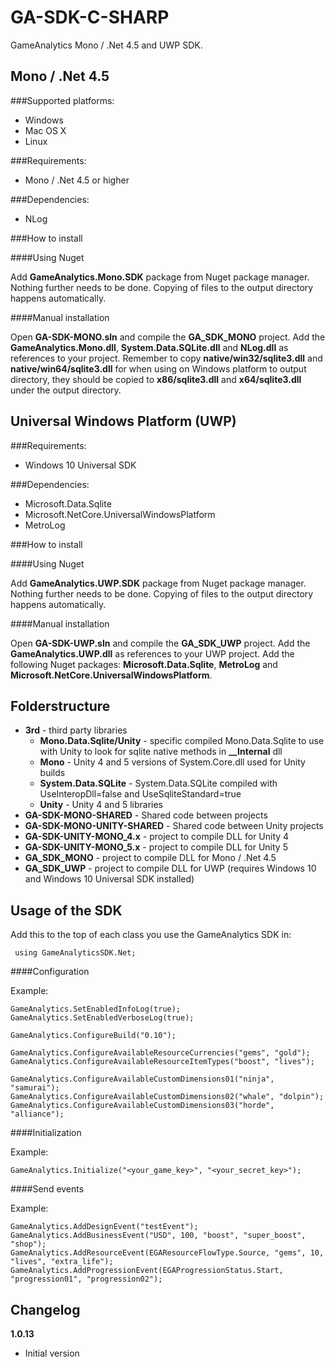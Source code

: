 # GA-SDK-C-SHARP
GameAnalytics Mono / .Net 4.5 and UWP SDK.

Mono / .Net 4.5
---------------

###Supported platforms:

* Windows
* Mac OS X
* Linux

###Requirements:

* Mono / .Net 4.5 or higher

###Dependencies:

* NLog

###How to install

####Using Nuget

Add **GameAnalytics.Mono.SDK** package from Nuget package manager. Nothing further needs to be done. Copying of files to the output directory happens automatically.

####Manual installation

Open **GA-SDK-MONO.sln** and compile the **GA_SDK_MONO** project. Add the **GameAnalytics.Mono.dll**, **System.Data.SQLite.dll** and **NLog.dll** as references to your project. Remember to copy **native/win32/sqlite3.dll** and **native/win64/sqlite3.dll** for when using on Windows platform to output directory, they should be copied to **x86/sqlite3.dll** and **x64/sqlite3.dll** under the output directory.

Universal Windows Platform (UWP)
--------------------------------

###Requirements:

* Windows 10 Universal SDK

###Dependencies:

* Microsoft.Data.Sqlite
* Microsoft.NetCore.UniversalWindowsPlatform
* MetroLog

###How to install

####Using Nuget

Add **GameAnalytics.UWP.SDK** package from Nuget package manager. Nothing further needs to be done. Copying of files to the output directory happens automatically.

####Manual installation

Open **GA-SDK-UWP.sln** and compile the **GA_SDK_UWP** project. Add the **GameAnalytics.UWP.dll** as references to your UWP project. Add the following Nuget packages: **Microsoft.Data.Sqlite**, **MetroLog** and **Microsoft.NetCore.UniversalWindowsPlatform**.


Folderstructure
---------------

* **3rd** - third party libraries
  * **Mono.Data.Sqlite/Unity** - specific compiled Mono.Data.Sqlite to use with Unity to look for sqlite native methods in **__Internal** dll
  * **Mono** - Unity 4 and 5 versions of System.Core.dll used for Unity builds
  * **System.Data.SQLite** - System.Data.SQLite compiled with UseInteropDll=false and UseSqliteStandard=true
  * **Unity** - Unity 4 and 5 libraries
* **GA-SDK-MONO-SHARED** - Shared code between projects
* **GA-SDK-MONO-UNITY-SHARED** - Shared code between Unity projects
* **GA-SDK-UNITY-MONO_4.x** - project to compile DLL for Unity 4
* **GA-SDK-UNITY-MONO_5.x** - project to compile DLL for Unity 5
* **GA_SDK_MONO** - project to compile DLL for Mono / .Net 4.5
* **GA_SDK_UWP** - project to compile DLL for UWP (requires Windows 10 and Windows 10 Universal SDK installed)

Usage of the SDK
----------------

Add this to the top of each class you use the GameAnalytics SDK in:

``` c-sharp
 using GameAnalyticsSDK.Net;
```

####Configuration

Example:

```c-sharp
GameAnalytics.SetEnabledInfoLog(true);
GameAnalytics.SetEnabledVerboseLog(true);

GameAnalytics.ConfigureBuild("0.10");

GameAnalytics.ConfigureAvailableResourceCurrencies("gems", "gold");
GameAnalytics.ConfigureAvailableResourceItemTypes("boost", "lives");

GameAnalytics.ConfigureAvailableCustomDimensions01("ninja", "samurai");
GameAnalytics.ConfigureAvailableCustomDimensions02("whale", "dolpin");
GameAnalytics.ConfigureAvailableCustomDimensions03("horde", "alliance");
```

####Initialization

Example:

```c-sharp
GameAnalytics.Initialize("<your_game_key>", "<your_secret_key>");
```

####Send events

Example:

```c-sharp
GameAnalytics.AddDesignEvent("testEvent");
GameAnalytics.AddBusinessEvent("USD", 100, "boost", "super_boost", "shop");
GameAnalytics.AddResourceEvent(EGAResourceFlowType.Source, "gems", 10, "lives", "extra_life");
GameAnalytics.AddProgressionEvent(EGAProgressionStatus.Start, "progression01", "progression02");
```

Changelog
---------

**1.0.13**
* Initial version